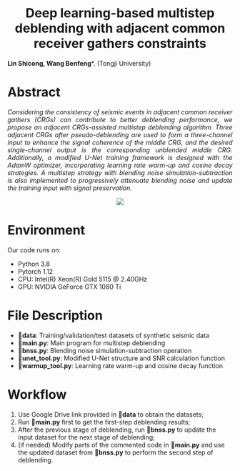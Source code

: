 <h1 align="center">Deep learning-based multistep deblending with adjacent common receiver gathers constraints</h1>

**Lin Shicong, Wang Benfeng***. (Tongji University)

# Abstract
*<div align="justify">Considering the consistency of seismic events in adjacent common receiver gathers (CRGs) can contribute to better deblending performance, we propose an adjacent CRGs-assisted multistep deblending algorithm. Three adjacent CRGs after pseudo-deblending are used to form a three-channel input to enhance the signal coherence of the middle CRG, and the desired single-channel output is the corresponding unblended middle CRG. Additionally, a modified U-Net training framework is designed with the AdamW optimizer, incorporating learning rate warm-up and cosine decay strategies. A multistep strategy with blending noise simulation-subtraction is also implemented to progressively attenuate blending noise and update the training input with signal preservation.</div>*

<div align="center">
<img src=https://github.com/user-attachments/assets/40f9ff36-7bb0-4a83-bf9f-f2b1c764e649>
</div>

# Environment
Our code runs on:
* Python 3.8
* Pytorch 1.12
* CPU: Intel(R) Xeon(R) Gold 5115 @ 2.40GHz
* GPU: NVIDIA GeForce GTX 1080 Ti

# File Description
* :file_folder:**data**: Training/validation/test datasets of synthetic seismic data
* :page_facing_up:**main.py**: Main program for multistep deblending
* :page_facing_up:**bnss.py**: Blending noise simulation-subtraction operation
* :page_facing_up:**unet_tool.py**: Modified U-Net structure and SNR calculation function
* :page_facing_up:**warmup_tool.py**: Learning rate warm-up and cosine decay function

# Workflow
1. Use Google Drive link provided in :file_folder:**data** to obtain the datasets;
2. Run :page_facing_up:**main.py** first to get the first-step deblending results;
3. After the previous stage of deblending, run :page_facing_up:**bnss.py** to update the input dataset for the next stage of deblending;
4. (if needed) Modify parts of the commented code in :page_facing_up:**main.py** and use the updated dataset from :page_facing_up:**bnss.py** to perform the second step of deblending.

